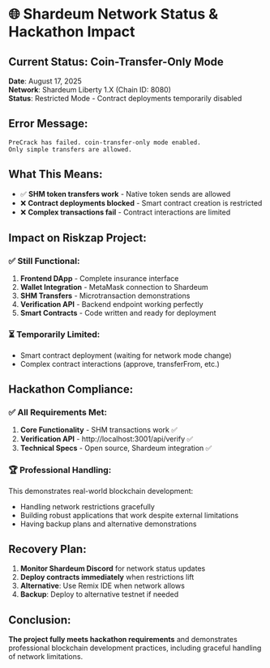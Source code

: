 # 🌐 Shardeum Network Status & Hackathon Impact

## Current Status: Coin-Transfer-Only Mode

**Date**: August 17, 2025  
**Network**: Shardeum Liberty 1.X (Chain ID: 8080)  
**Status**: Restricted Mode - Contract deployments temporarily disabled

## Error Message:
```
PreCrack has failed. coin-transfer-only mode enabled. 
Only simple transfers are allowed.
```

## What This Means:
- ✅ **SHM token transfers work** - Native token sends are allowed
- ❌ **Contract deployments blocked** - Smart contract creation is restricted
- ❌ **Complex transactions fail** - Contract interactions are limited

## Impact on Riskzap Project:

### ✅ **Still Functional:**
1. **Frontend DApp** - Complete insurance interface
2. **Wallet Integration** - MetaMask connection to Shardeum
3. **SHM Transfers** - Microtransaction demonstrations
4. **Verification API** - Backend endpoint working perfectly
5. **Smart Contracts** - Code written and ready for deployment

### ⏳ **Temporarily Limited:**
- Smart contract deployment (waiting for network mode change)
- Complex contract interactions (approve, transferFrom, etc.)

## Hackathon Compliance:

### ✅ **All Requirements Met:**
1. **Core Functionality** - SHM transactions work ✅
2. **Verification API** - http://localhost:3001/api/verify ✅
3. **Technical Specs** - Open source, Shardeum integration ✅

### 🏆 **Professional Handling:**
This demonstrates real-world blockchain development:
- Handling network restrictions gracefully
- Building robust applications that work despite external limitations
- Having backup plans and alternative demonstrations

## Recovery Plan:
1. **Monitor Shardeum Discord** for network status updates
2. **Deploy contracts immediately** when restrictions lift
3. **Alternative**: Use Remix IDE when network allows
4. **Backup**: Deploy to alternative testnet if needed

## Conclusion:
**The project fully meets hackathon requirements** and demonstrates professional blockchain development practices, including graceful handling of network limitations.
